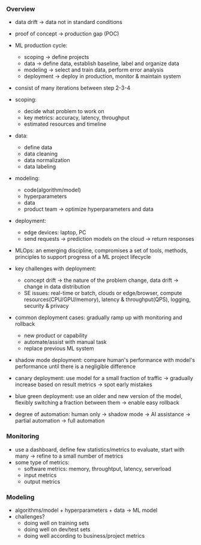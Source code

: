 ### Overview

- data drift -> data not in standard conditions
- proof of concept -> production gap (POC)
- ML production cycle:
  - scoping -> define projects
  - data -> define data, establish baseline, label and organize data
  - modeling -> select and train data, perform error analysis
  - deployment -> deploy in production, monitor & maintain system
- consist of many iterations between step 2-3-4

- scoping:
  - decide what problem to work on
  - key metrics: accuracy, latency, throughput
  - estimated resources and timeline
- data:
  - define data
  - data cleaning
  - data normalization
  - data labeling
- modeling:
  - code(algorithm/model)
  - hyperparameters
  - data
  - product team -> optimize hyperparameters and data
- deployment:

  - edge devices: laptop, PC
  - send requests -> prediction models on the cloud -> return responses

- MLOps: an emerging discipline, compromises a set of tools, methods, principles to support progress of a ML project lifecycle
- key challenges with deployment:
    - concept drift -> the nature of the problem change, data drift -> change in data distribution
    - SE issues: real-time or batch, clouds or edge/browser, compute resources(CPU/GPU/memory), latency & throughput(QPS), logging, security & privacy
- common deployment cases: gradually ramp up with monitoring and rollback
    - new product or capability
    - automate/assist with manual task
    - replace previous ML system
- shadow mode deployment: compare human's performance with model's performance until there is a negligible difference 
- canary deployment: use model for a small fraction of traffic -> gradually increase based on result metrics -> spot early mistakes
- blue green deployment: use an older and new version of the model, flexibly switching a fraction between them -> enable easy rollback 
- degree of automation: human only -> shadow mode -> AI assistance -> partial automation -> full automation

### Monitoring
- use a dashboard, define few statistics/metrics to evaluate, start with many -> refine to a small number of metrics
- some type of metrics:
    - software metrics: memory, throughtput, latency, serverload
    - input metrics
    - output metrics

### Modeling
- algorithms/model + hyperparameters + data -> ML model 
- challenges?
    - doing well on training sets
    - doing well on dev/test sets
    - doing well according to business/project metrics
